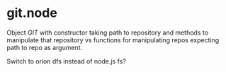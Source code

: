 git.node
========

Object _GIT_ with constructor taking path to repository and methods to manipulate that repository
vs
functions for manipulating repos expecting path to repo as argument.

Switch to orion dfs instead of node.js fs?